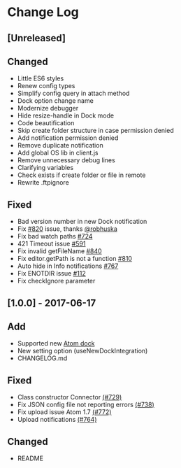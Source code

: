 # Change Log

## [Unreleased]

## Changed

+ Little ES6 styles
+ Renew config types
+ Simplify config query in attach method
+ Dock option change name
+ Modernize debugger
+ Hide resize-handle in Dock mode
+ Code beautification
+ Skip create folder structure in case permission denied
+ Add notification permission denied
+ Remove duplicate notification
+ Add global OS lib in client.js
+ Remove unnecessary debug lines
+ Clarifying variables
+ Check exists if create folder or file in remote
+ Rewrite .ftpignore

## Fixed

+ Bad version number in new Dock notification
+ Fix [#820](https://github.com/mgrenier/remote-ftp/issues/820) issue, thanks [@robhuska](https://github.com/robhuska)
+ Fix bad watch paths [#724](https://github.com/mgrenier/remote-ftp/issues/724)
+ 421 Timeout issue [#591](https://github.com/mgrenier/remote-ftp/issues/591)
+ Fix invalid getFileName [#840](https://github.com/mgrenier/remote-ftp/issues/840)
+ Fix editor.getPath is not a function [#810](https://github.com/mgrenier/remote-ftp/issues/810)
+ Auto hide in Info notifications [#767](https://github.com/mgrenier/remote-ftp/issues/767)
+ Fix ENOTDIR issue [#112](https://github.com/mgrenier/remote-ftp/issues/112)
+ Fix checkIgnore parameter

## [1.0.0] - 2017-06-17

## Add

- Supported new [Atom dock](http://blog.atom.io/2017/04/12/atom-1-16.html)
- New setting option (useNewDockIntegration)
- CHANGELOG.md

## Fixed

- Class constructor Connector [(#729)](https://github.com/mgrenier/remote-ftp/pull/731)
- Fix JSON config file not reporting errors [(#738)](https://github.com/mgrenier/remote-ftp/pull/738)
- Fix upload issue Atom 1.7 [(#772)](https://github.com/mgrenier/remote-ftp/pull/772)
- Upload notifications [(#764)](https://github.com/mgrenier/remote-ftp/pull/764)

## Changed

- README
